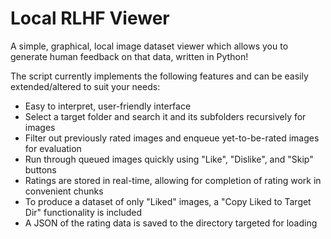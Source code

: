 # Local RLHF Viewer

A simple, graphical, local image dataset viewer which allows you to generate human feedback on that data, written in Python!

The script currently implements the following features and can be easily extended/altered to suit your needs:

 - Easy to interpret, user-friendly interface
 - Select a target folder and search it and its subfolders recursively for images
 - Filter out previously rated images and enqueue yet-to-be-rated images for evaluation
 - Run through queued images quickly using "Like", "Dislike", and "Skip" buttons
 - Ratings are stored in real-time, allowing for completion of rating work in convenient chunks
 - To produce a dataset of only "Liked" images, a "Copy Liked to Target Dir" functionality is included
 - A JSON of the rating data is saved to the directory targeted for loading

